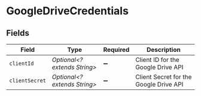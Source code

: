 # GoogleDriveCredentials


## Fields

| Field                                  | Type                                   | Required                               | Description                            |
| -------------------------------------- | -------------------------------------- | -------------------------------------- | -------------------------------------- |
| `clientId`                             | *Optional<? extends String>*           | :heavy_minus_sign:                     | Client ID for the Google Drive API     |
| `clientSecret`                         | *Optional<? extends String>*           | :heavy_minus_sign:                     | Client Secret for the Google Drive API |
